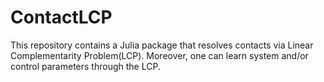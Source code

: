 # ContactLCP
This repository contains a Julia package that resolves contacts via Linear Complementarity Problem(LCP). Moreover, one can learn system and/or control parameters through the LCP. 

